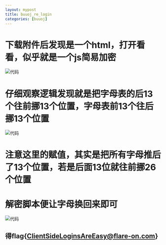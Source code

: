 ```yaml
---
layout: mypost
title: buuoj_re_login
categories: [buuoj]
---
```


# 下载附件后发现是一个html，打开看看，似乎就是一个js简易加密
![代码](1.jpg)

# 仔细观察逻辑发现就是把字母表的后13个往前挪13个位置，字母表前13个往后挪13个位置
![代码](2.jpg)
# 注意这里的赋值，其实是把所有字母推后了13个位置，若是后面13位就往前挪26个位置

# 解密脚本便让字母换回来即可
![代码](3.jpg)

## 得flag{ClientSideLoginsAreEasy@flare-on.com}